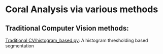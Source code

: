 # Coral Analysis via various methods
## Traditional Computer Vision methods:
[Traditional CV/histogram_based.py](text): A histogram thresholding based segmentation
